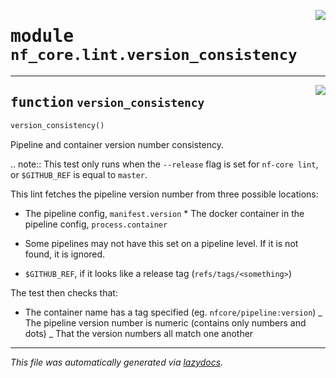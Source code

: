 <!-- markdownlint-disable -->

<a href="../../../../../../tools/nf_core/lint/version_consistency.py#L0"><img align="right" style="float:right;" src="https://img.shields.io/badge/-source-cccccc?style=flat-square"></a>

# <kbd>module</kbd> `nf_core.lint.version_consistency`

---

<a href="../../../../../../tools/nf_core/lint/version_consistency.py#L4"><img align="right" style="float:right;" src="https://img.shields.io/badge/-source-cccccc?style=flat-square"></a>

## <kbd>function</kbd> `version_consistency`

```python
version_consistency()
```

Pipeline and container version number consistency.

.. note:: This test only runs when the `--release` flag is set for `nf-core lint`, or `$GITHUB_REF` is equal to `master`.

This lint fetches the pipeline version number from three possible locations:

- The pipeline config, `manifest.version` \* The docker container in the pipeline config, `process.container`

- Some pipelines may not have this set on a pipeline level. If it is not found, it is ignored.

- `$GITHUB_REF`, if it looks like a release tag (`refs/tags/<something>`)

The test then checks that:

- The container name has a tag specified (eg. `nfcore/pipeline:version`) _ The pipeline version number is numeric (contains only numbers and dots) _ That the version numbers all match one another

---

_This file was automatically generated via [lazydocs](https://github.com/ml-tooling/lazydocs)._
